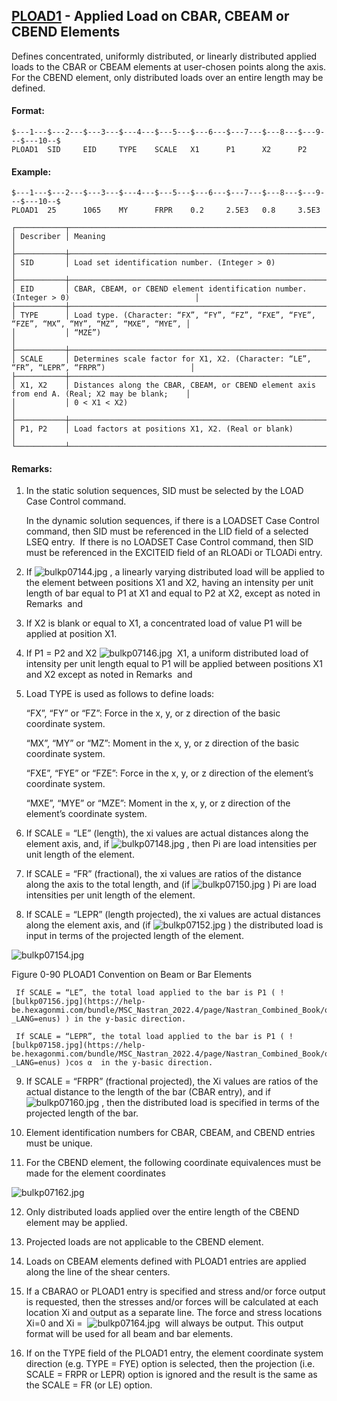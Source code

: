 ## [PLOAD1](https://help.hexagonmi.com/bundle/MSC_Nastran_2022.4/page/Nastran_Combined_Book/qrg/bulkp/TOC.PLOAD1.xhtml) - Applied Load on CBAR, CBEAM or CBEND Elements

Defines concentrated, uniformly distributed, or linearly distributed applied loads to the CBAR or CBEAM elements at user-chosen points along the axis. For the CBEND element, only distributed loads over an entire length may be defined.

#### Format:

```nastran
$---1---$---2---$---3---$---4---$---5---$---6---$---7---$---8---$---9---$---10--$
PLOAD1  SID     EID     TYPE    SCALE   X1      P1      X2      P2              
```
#### Example:

```nastran
$---1---$---2---$---3---$---4---$---5---$---6---$---7---$---8---$---9---$---10--$
PLOAD1  25      1065    MY      FRPR    0.2     2.5E3   0.8     3.5E3           
```
```text
┌───────────┬───────────────────────────────────────────────────────────────────────────────────────────────┐
│ Describer │ Meaning                                                                                       │
├───────────┼───────────────────────────────────────────────────────────────────────────────────────────────┤
│ SID       │ Load set identification number. (Integer > 0)                                                 │
├───────────┼───────────────────────────────────────────────────────────────────────────────────────────────┤
│ EID       │ CBAR, CBEAM, or CBEND element identification number. (Integer > 0)                            │
├───────────┼───────────────────────────────────────────────────────────────────────────────────────────────┤
│ TYPE      │ Load type. (Character: “FX”, “FY”, “FZ”, “FXE”, “FYE”, “FZE”, “MX”, “MY”, “MZ”, “MXE”, “MYE”, │
│           │ “MZE”)                                                                                        │
├───────────┼───────────────────────────────────────────────────────────────────────────────────────────────┤
│ SCALE     │ Determines scale factor for X1, X2. (Character: “LE”, “FR”, “LEPR”, “FRPR”)                   │
├───────────┼───────────────────────────────────────────────────────────────────────────────────────────────┤
│ X1, X2    │ Distances along the CBAR, CBEAM, or CBEND element axis from end A. (Real; X2 may be blank;    │
│           │ 0 < X1 < X2)                                                                                  │
├───────────┼───────────────────────────────────────────────────────────────────────────────────────────────┤
│ P1, P2    │ Load factors at positions X1, X2. (Real or blank)                                             │
└───────────┴───────────────────────────────────────────────────────────────────────────────────────────────┘
```
#### Remarks:

1. In the static solution sequences, SID must be selected by the LOAD Case Control command.

     In the dynamic solution sequences, if there is a LOADSET Case Control command, then SID must be referenced in the LID field of a selected LSEQ entry.  If there is no LOADSET Case Control command, then SID must be referenced in the EXCITEID field of an RLOADi or TLOADi entry.

2. If  ![bulkp07144.jpg](https://help-be.hexagonmi.com/bundle/MSC_Nastran_2022.4/page/Nastran_Combined_Book/qrg/bulkp/../../../assets/bulkp07144.jpg?_LANG=enus) , a linearly varying distributed load will be applied to the element between positions X1 and X2, having an intensity per unit length of bar equal to P1 at X1 and equal to P2 at X2, except as noted in Remarks   and 

3. If X2 is blank or equal to X1, a concentrated load of value P1 will be applied at position X1.

4. If P1 = P2 and X2  ![bulkp07146.jpg](https://help-be.hexagonmi.com/bundle/MSC_Nastran_2022.4/page/Nastran_Combined_Book/qrg/bulkp/../../../assets/bulkp07146.jpg?_LANG=enus)  X1, a uniform distributed load of intensity per unit length equal to P1 will be applied between positions X1 and X2 except as noted in Remarks   and 

5. Load TYPE is used as follows to define loads:

     “FX”, “FY” or “FZ”: Force in the x, y, or z direction of the basic coordinate system.

     “MX”, “MY” or “MZ”: Moment in the x, y, or z direction of the basic coordinate system.

     “FXE”, “FYE” or “FZE”: Force in the x, y, or z direction of the element’s coordinate system.

     “MXE”, “MYE” or “MZE”: Moment in the x, y, or z direction of the element’s coordinate system.

6. If SCALE = “LE” (length), the xi values are actual distances along the element axis, and, if  ![bulkp07148.jpg](https://help-be.hexagonmi.com/bundle/MSC_Nastran_2022.4/page/Nastran_Combined_Book/qrg/bulkp/../../../assets/bulkp07148.jpg?_LANG=enus) , then Pi are load intensities per unit length of the element.

7. If SCALE = “FR” (fractional), the xi values are ratios of the distance along the axis to the total length, and (if  ![bulkp07150.jpg](https://help-be.hexagonmi.com/bundle/MSC_Nastran_2022.4/page/Nastran_Combined_Book/qrg/bulkp/../../../assets/bulkp07150.jpg?_LANG=enus) ) Pi are load intensities per unit length of the element.

8. If SCALE = “LEPR” (length projected), the xi values are actual distances along the element axis, and (if  ![bulkp07152.jpg](https://help-be.hexagonmi.com/bundle/MSC_Nastran_2022.4/page/Nastran_Combined_Book/qrg/bulkp/../../../assets/bulkp07152.jpg?_LANG=enus) ) the distributed load is input in terms of the projected length of the element.

![bulkp07154.jpg](https://help-be.hexagonmi.com/bundle/MSC_Nastran_2022.4/page/Nastran_Combined_Book/qrg/bulkp/../../../assets/bulkp07154.jpg?_LANG=enus)

Figure 0-90 PLOAD1 Convention on Beam or Bar Elements

     If SCALE = “LE”, the total load applied to the bar is P1 ( ![bulkp07156.jpg](https://help-be.hexagonmi.com/bundle/MSC_Nastran_2022.4/page/Nastran_Combined_Book/qrg/bulkp/../../../assets/bulkp07156.jpg?_LANG=enus) ) in the y-basic direction.

     If SCALE = “LEPR”, the total load applied to the bar is P1 ( ![bulkp07158.jpg](https://help-be.hexagonmi.com/bundle/MSC_Nastran_2022.4/page/Nastran_Combined_Book/qrg/bulkp/../../../assets/bulkp07158.jpg?_LANG=enus) )cos α  in the y-basic direction.

9. If SCALE = “FRPR” (fractional projected), the Xi values are ratios of the actual distance to the length of the bar (CBAR entry), and if  ![bulkp07160.jpg](https://help-be.hexagonmi.com/bundle/MSC_Nastran_2022.4/page/Nastran_Combined_Book/qrg/bulkp/../../../assets/bulkp07160.jpg?_LANG=enus) , then the distributed load is specified in terms of the projected length of the bar.

10. Element identification numbers for CBAR, CBEAM, and CBEND entries must be unique.

11. For the CBEND element, the following coordinate equivalences must be made for the element coordinates

![bulkp07162.jpg](https://help-be.hexagonmi.com/bundle/MSC_Nastran_2022.4/page/Nastran_Combined_Book/qrg/bulkp/../../../assets/bulkp07162.jpg?_LANG=enus)  

12. Only distributed loads applied over the entire length of the CBEND element may be applied.

13. Projected loads are not applicable to the CBEND element.

14. Loads on CBEAM elements defined with PLOAD1 entries are applied along the line of the shear centers.

15. If a CBARAO or PLOAD1 entry is specified and stress and/or force output is requested, then the stresses and/or forces will be calculated at each location Xi and output as a separate line. The force and stress locations Xi=0 and Xi =  ![bulkp07164.jpg](https://help-be.hexagonmi.com/bundle/MSC_Nastran_2022.4/page/Nastran_Combined_Book/qrg/bulkp/../../../assets/bulkp07164.jpg?_LANG=enus)  will always be output. This output format will be used for all beam and bar elements.

16. If on the TYPE field of the PLOAD1 entry, the element coordinate system direction (e.g. TYPE = FYE) option is selected, then the projection (i.e. SCALE = FRPR or LEPR) option is ignored and the result is the same as the SCALE = FR (or LE) option.

